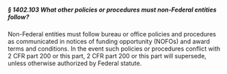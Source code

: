 ##### § 1402.103 What other policies or procedures must non-Federal entities follow? #####

Non-Federal entities must follow bureau or office policies and procedures as communicated in notices of funding opportunity (NOFOs) and award terms and conditions. In the event such policies or procedures conflict with 2 CFR part 200 or this part, 2 CFR part 200 or this part will supersede, unless otherwise authorized by Federal statute.